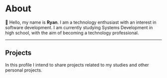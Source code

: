 # About
👋 Hello, my name is **Ryan**. I am a technology enthusiast with an interest in software development. I am currently studying Systems Development in high school, with the aim of becoming a technology professional.

---

## Projects
In this profile I intend to share projects related to my studies and other personal projects.
